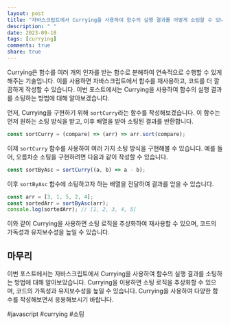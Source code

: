 ```yaml
---
layout: post
title: "자바스크립트에서 Currying을 사용하여 함수의 실행 결과를 어떻게 소팅할 수 있나요?"
description: " "
date: 2023-09-18
tags: [currying]
comments: true
share: true
---
```


Currying은 함수를 여러 개의 인자를 받는 함수로 분해하여 연속적으로 수행할 수 있게 해주는 기술입니다. 이를 사용하면 자바스크립트에서 함수를 재사용하고, 코드를 더 깔끔하게 작성할 수 있습니다. 이번 포스트에서는 Currying을 사용하여 함수의 실행 결과를 소팅하는 방법에 대해 알아보겠습니다.

먼저, Currying을 구현하기 위해 `sortCurry`라는 함수를 작성해보겠습니다. 이 함수는 먼저 원하는 소팅 방식을 받고, 이후 배열을 받아 소팅된 결과를 반환합니다.

```javascript
const sortCurry = (compare) => (arr) => arr.sort(compare);
```

이제 `sortCurry` 함수를 사용하여 여러 가지 소팅 방식을 구현해볼 수 있습니다. 예를 들어, 오름차순 소팅을 구현하려면 다음과 같이 작성할 수 있습니다.

```javascript
const sortByAsc = sortCurry((a, b) => a - b);
```

이후 `sortByAsc` 함수에 소팅하고자 하는 배열을 전달하여 결과를 얻을 수 있습니다.

```javascript
const arr = [3, 1, 5, 2, 4];
const sortedArr = sortByAsc(arr);
console.log(sortedArr); // [1, 2, 3, 4, 5]
```

이와 같이 Currying을 사용하면 소팅 로직을 추상화하여 재사용할 수 있으며, 코드의 가독성과 유지보수성을 높일 수 있습니다.

## 마무리

이번 포스트에서는 자바스크립트에서 Currying을 사용하여 함수의 실행 결과를 소팅하는 방법에 대해 알아보았습니다. Currying을 이용하면 소팅 로직을 추상화할 수 있으며, 코드의 가독성과 유지보수성을 높일 수 있습니다. Currying을 사용하여 다양한 함수를 작성해보면서 응용해보시기 바랍니다.

#javascript #currying #소팅